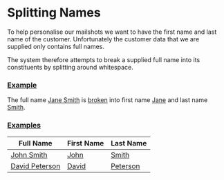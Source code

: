 # Splitting Names

To help personalise our mailshots we want to have the first name and last name of the customer. 
Unfortunately the customer data that we are supplied only contains full names.

The system therefore attempts to break a supplied full name into its constituents by splitting 
around whitespace.

### [Example](- "basic")

The full name [Jane Smith](- "#name") is [broken](- "#result = split(#name)") into first name 
[Jane](- "?=#result.firstName") and last name [Smith](- "?=#result.lastName").

### [Examples](- "simple-names")

| Full Name               | First Name      | Last Name |
| ---------------         | --------------- | --------------- |
| [John Smith][split]     | [John][first]   | [Smith][last] |
| [David Peterson][split] | [David][first]  | [Peterson][last] |

[split]: - "#result = split(#TEXT)"
[first]: - "?=#result.firstName"
[last]:  - "?=#result.lastName"

